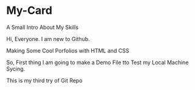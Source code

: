 # My-Card
A Small Intro About My Skills

Hi, Everyone.
I am new to Github.

Making Some Cool Porfolios with HTML and CSS

So, First thing I am going to make a Demo File tto Test my Local Machine Sycing.

This is my third try of Git Repo